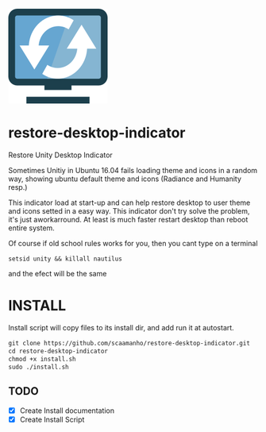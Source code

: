 ![Restore Desktop Indicator Logo](https://raw.githubusercontent.com/scaamanho/restore-desktop-indicator/master/logo.svg.png)
# restore-desktop-indicator
Restore Unity Desktop Indicator

Sometimes Unitiy in Ubuntu 16.04 fails loading theme and icons in a random way, showing ubuntu default theme and icons (Radiance and Humanity resp.)

This indicator load at start-up and can help restore desktop to user theme and icons setted in a easy way.
This indicator don't try solve the problem, it's just aworkarround.
At least is much faster restart desktop than reboot entire system.

Of course if old school rules works for you, then you cant type on a terminal

```
setsid unity && killall nautilus
```
and the efect will be the same

# INSTALL

Install script will copy files to its install dir, and add run it at autostart.

```
git clone https://github.com/scaamanho/restore-desktop-indicator.git
cd restore-desktop-indicator
chmod +x install.sh
sudo ./install.sh
```


## TODO
* [x] Create Install documentation 
* [x] Create Install Script
